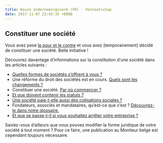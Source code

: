 ```yaml
---
title: Keuze ondernemingsvorm (FR) - Vennootschap
date: 2017-11-07 23:43:33 +0000
---
```

## Constituer une société

Vous avez pesé [le pour et le contre](http://blog.xerius.be/debutant/entreprise-en-personne-physique-ou-societe) et vous avez (temporairement) décidé de constituer une société. Belle initiative !

Découvrez davantage d’informations sur la constitution d’une société dans les articles suivants :

* [Quelles formes de sociétés s’offrent à vous ?](https://www.xerius.be/fr/independants/demarrez-votre-entreprise/forme-juridique/)
* Une réforme du droit des sociétés est en cours. [Quels sont les changements ?](https://blog.xerius.be/debutant/reforme-du-droit-des-societes-quels-changements)
* Constituer une société. [Par où commencer ?](https://www.xerius.be/fr/independants/demarrez-votre-entreprise/constitution-de-la-societe/)
* [Et que doivent contenir les statuts ?](https://blog.xerius.be/debutant/que-doivent-contenir-les-statuts-de-ma-societe)
* [Une société paie-t-elle aussi des cotisations sociales ?](https://www.xerius.be/fr/independants/assurances-sociales/affilier-sa-societe-a-une-caisse-dassurances-sociales/)
* Fondateurs, associés et mandataires, qu’est-ce que c’est ? [Découvrez-le dans notre glossaire.](https://www.xerius.be/glossaire)
* [Et que se passe-t-il si vous souhaitez arrêter votre entreprise ?](https://www.xerius.be/fr/independants/demarrez-votre-entreprise/entreprise-personne-physique-ou-societe/)

Saviez-vous d’ailleurs que vous pouvez modifier la forme juridique de votre société à tout moment ? Pour ce faire, une publication au Moniteur belge est cependant toujours nécessaire.